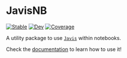 # JavisNB

[![Stable](https://img.shields.io/badge/docs-stable-blue.svg)](https://juliaanimators.github.io/Javis.jl/stable/)
[![Dev](https://img.shields.io/badge/docs-dev-blue.svg)](https://juliaanimators.github.io/JavisNB.jl/dev/)
[![Coverage](https://codecov.io/gh/JuliaAnimators/Javis.jl/branch/master/graph/badge.svg)](https://codecov.io/gh/JuliaAnimators/JavisNB.jl)

A utility package to use [`Javis`](https://juliaanimators.github.io/Javis.jl/stable/) within notebooks.

Check the [documentation](https://juliaanimators.github.io/JavisNB.jl/dev/) to learn how to use it!
